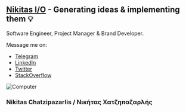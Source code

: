 ## [Nikitas I/O](https://nikitas.io) - Generating ideas & implementing them 💡
Software Engineer, Project Manager & Brand Developer.

Message me on:
- [Telegram](https://t.me/nikitas_io)
- [LinkedIn](https://www.linkedin.com/in/nikitas-io/)
- [Twitter](https://twitter.com/nikitas_io)
- [StackOverflow](https://stackoverflow.com/users/10850718/nikitas-io)

![Computer](https://user-images.githubusercontent.com/22666742/117654012-d9621e00-b19d-11eb-8e3c-c1a03c13acfb.gif)
### Nikitas Chatzipazarlis / Νικήτας Χατζηπαζαρλής



<!--
**Nikitas-io/Nikitas-io** is a ✨ _special_ ✨ repository because its `README.md` (this file) appears on your GitHub profile.

Here are some ideas to get you started:

- 🔭 I’m currently working on ...
- 🌱 I’m currently learning ...
- 👯 I’m looking to collaborate on ...
- 🤔 I’m looking for help with ...
- 💬 Ask me about ...
- 📫 How to reach me: ...
- 😄 Pronouns: ...
- ⚡ Fun fact: ...
-->
